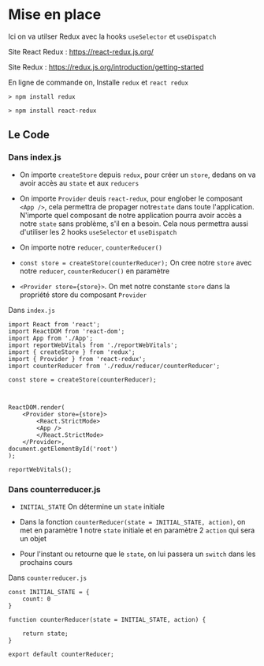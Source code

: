 # Mise en place

Ici on va utilser Redux avec la hooks `useSelector` et `useDispatch`

Site React Redux : https://react-redux.js.org/

Site Redux : https://redux.js.org/introduction/getting-started

En ligne de commande on, Installe  `redux` et `react redux`

    > npm install redux

    > npm install react-redux

## Le Code

### Dans index.js

- On importe `createStore` depuis `redux`, pour créer un `store`, dedans on va avoir accès au `state` et aux `reducers` 

- On importe `Provider` deuis `react-redux`, pour englober le composant `<App />`, cela permettra de propager notre`state` dans toute l'application. N'importe quel composant de notre application pourra avoir accès a notre `state` sans problème, s'il en a besoin. Cela nous permettra aussi d'utiliser les 2 hooks `useSelector` et `useDispatch`

- On importe notre `reducer`, `counterReducer()`

- `const store = createStore(counterReducer);` On cree notre `store` avec notre `reducer`, `counterReducer()` en paramètre

- `<Provider store={store}>`. On met notre constante `store` dans la propriété store du composant `Provider`

Dans `index.js`


    import React from 'react';
    import ReactDOM from 'react-dom';
    import App from './App';
    import reportWebVitals from './reportWebVitals';
    import { createStore } from 'redux';
    import { Provider } from 'react-redux';
    import counterReducer from './redux/reducer/counterReducer';

    const store = createStore(counterReducer);



    ReactDOM.render(
        <Provider store={store}>
            <React.StrictMode>
            <App />
            </React.StrictMode>
        </Provider>,
    document.getElementById('root')
    );

    reportWebVitals();



### Dans counterreducer.js

- `INITIAL_STATE` On détermine un `state` initiale

- Dans la fonction `counterReducer(state = INITIAL_STATE, action)`, on met en paramètre 1 notre `state` initiale et en paramètre 2 `action` qui sera un objet

- Pour l'instant ou retourne que le `state`, on lui passera un `switch` dans les prochains cours

Dans `counterreducer.js`


    const INITIAL_STATE = {
        count: 0
    }

    function counterReducer(state = INITIAL_STATE, action) {

        return state;
    }

    export default counterReducer;

